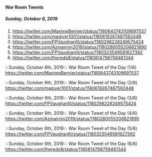 **War Room Tweets**

##### Sunday, October 6, 2019
1) https://twitter.com/MaximeBernier/status/1180643743109697537
2) https://twitter.com/magiver1001/status/1180619267487592448
3) https://twitter.com/FPVaughanIII/status/1180298228249575424
4) https://twitter.com/Azmairnin2019/status/1180280055206821890
5) https://twitter.com/FPVaughanIII/status/1180323549581627392
6) https://twitter.com/thereds8/status/1180814798759481344



💥Sunday, October 6th, 2019💥
War Room Tweet of the Day (1/6)
https://twitter.com/MaximeBernier/status/1180643743109697537


💥Sunday, October 6th, 2019💥
War Room Tweet of the Day (2/6)
https://twitter.com/magiver1001/status/1180619267487592448


💥Sunday, October 6th, 2019💥
War Room Tweet of the Day (3/6)
https://twitter.com/FPVaughanIII/status/1180298228249575424


💥Sunday, October 6th, 2019💥
War Room Tweet of the Day (4/6)
https://twitter.com/Azmairnin2019/status/1180280055206821890


💥Sunday, October 6th, 2019💥
War Room Tweet of the Day (5/6)
https://twitter.com/FPVaughanIII/status/1180323549581627392


💥Sunday, October 6th, 2019💥
War Room Tweet of the Day (6/6)
https://twitter.com/thereds8/status/1180814798759481344


